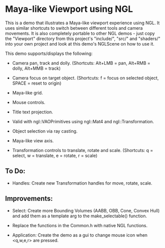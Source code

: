 # Maya-like Viewport using NGL

<!-- ![alt tag](mlvn.jpg) -->


This is a demo that illustrates a Maya-like viewport experience using NGL. It uses similar shortcuts to switch between different tools and camera movements.
It is also completely portable to other NGL demos - just copy the "Viewport" directory from this project's "include/", "src/" and "shaders/" into your own project and look at this demo's NGLScene on how to use it.

This demo supports/displays the following:

- Camera pan, track and dolly. (Shortcuts: Alt+LMB = pan, Alt+RMB = dolly, Alt+MMB = track)

- Camera focus on target object. (Shortcuts: f = focus on selected object, SPACE = reset to origin)

- Maya-like grid.

- Mouse controls.

- Title text projection.

- Valid with ngl::VAOPrimitives using ngl::Mat4 and ngl::Transformation.

- Object selection via ray casting.

- Maya-like view axis.

- Transformation controls to translate, rotate and scale. (Shortcuts: q = select, w = translate, e = rotate, r = scale)


## To Do:

- Handles: Create new Transformation handles for move, rotate, scale.



## Improvements:

- Select: Create more Bounding Volumes (AABB, OBB, Cone, Convex Hull) and add them as a template arg to the make_selectable() function.

- Replace the functions in the Common.h with native NGL functions.

- Application: Create the demo as a gui to change mouse icon when <q,w,e,r> are pressed.


